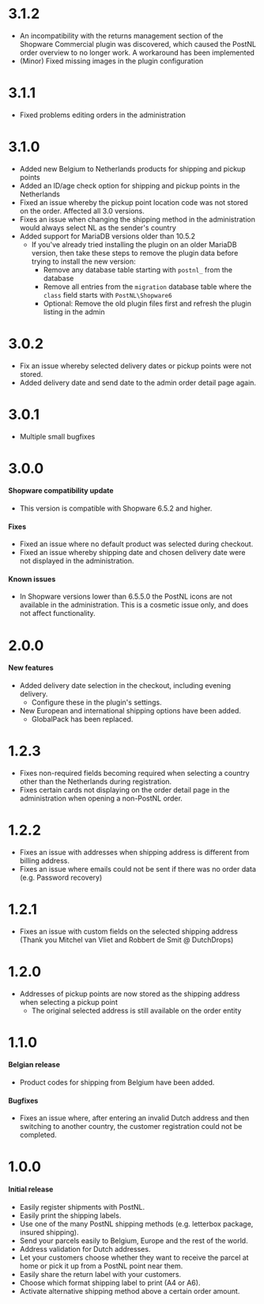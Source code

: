 # 3.1.2
- An incompatibility with the returns management section of the Shopware Commercial plugin was discovered, which caused the PostNL order overview to no longer work. A workaround has been implemented
- (Minor) Fixed missing images in the plugin configuration

# 3.1.1
- Fixed problems editing orders in the administration

# 3.1.0
- Added new Belgium to Netherlands products for shipping and pickup points
- Added an ID/age check option for shipping and pickup points in the Netherlands
- Fixed an issue whereby the pickup point location code was not stored on the order. Affected all 3.0 versions.
- Fixes an issue when changing the shipping method in the administration would always select NL as the sender's country
- Added support for MariaDB versions older than 10.5.2
  - If you've already tried installing the plugin on an older MariaDB version, then take these steps to remove the plugin data before trying to install the new version:
    - Remove any database table starting with `postnl_` from the database
    - Remove all entries from the `migration` database table where the `class` field starts with `PostNL\Shopware6`
    - Optional: Remove the old plugin files first and refresh the plugin listing in the admin

# 3.0.2
- Fix an issue whereby selected delivery dates or pickup points were not stored.
- Added delivery date and send date to the admin order detail page again.

# 3.0.1
- Multiple small bugfixes

# 3.0.0
#### Shopware compatibility update
- This version is compatible with Shopware 6.5.2 and higher.

#### Fixes
- Fixed an issue where no default product was selected during checkout.
- Fixed an issue whereby shipping date and chosen delivery date were not displayed in the administration.

#### Known issues
- In Shopware versions lower than 6.5.5.0 the PostNL icons are not available in the administration. This is a cosmetic issue only, and does not affect functionality. 

# 2.0.0
#### New features
- Added delivery date selection in the checkout, including evening delivery.
  - Configure these in the plugin's settings.
- New European and international shipping options have been added.
  - GlobalPack has been replaced.

# 1.2.3
- Fixes non-required fields becoming required when selecting a country other than the Netherlands during registration.
- Fixes certain cards not displaying on the order detail page in the administration when opening a non-PostNL order.

# 1.2.2
- Fixes an issue with addresses when shipping address is different from billing address.
- Fixes an issue where emails could not be sent if there was no order data (e.g. Password recovery)

# 1.2.1
- Fixes an issue with custom fields on the selected shipping address (Thank you Mitchel van Vliet and Robbert de Smit @ DutchDrops)

# 1.2.0
- Addresses of pickup points are now stored as the shipping address when selecting a pickup point
  - The original selected address is still available on the order entity

# 1.1.0
#### Belgian release
- Product codes for shipping from Belgium have been added.

#### Bugfixes
- Fixes an issue where, after entering an invalid Dutch address and then switching to another country, the customer registration could not be completed.

# 1.0.0
#### Initial release
- Easily register shipments with PostNL.
- Easily print the shipping labels.
- Use one of the many PostNL shipping methods (e.g. letterbox package, insured shipping).
- Send your parcels easily to Belgium, Europe and the rest of the world.
- Address validation for Dutch addresses.
- Let your customers choose whether they want to receive the parcel at home or pick it up from a PostNL point near them.
- Easily share the return label with your customers.
- Choose which format shipping label to print (A4 or A6).
- Activate alternative shipping method above a certain order amount.
